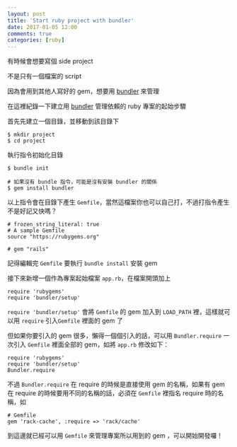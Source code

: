 ```yaml
---
layout: post
title: 'Start ruby project with bundler'
date: 2017-01-05 12:00
comments: true
categories: [ruby]
---
```

有時候會想要寫個 side project

不是只有一個檔案的 script

因為會用到其他人寫好的 gem，想要用 [bundler][bundler] 來管理

在這裡紀錄一下建立用 [bundler][bundler] 管理依賴的 ruby 專案的起始步驟

<!-- more -->

首先先建立一個目錄，並移動到該目錄下

```
$ mkdir project
$ cd project
```

執行指令初始化目錄

```
$ bundle init

# 如果沒有 bundle 指令，可能是沒有安裝 bundler 的關係
$ gem install bundler 
```

以上指令會在目錄下產生 `Gemfile`，當然這檔案你也可以自己打，不過打指令產生不是好記又快嗎？

```
# frozen_string_literal: true
# A sample Gemfile
source "https://rubygems.org"

# gem "rails"
```

記得編輯完 `Gemfile` 要執行 `bundle install` 安裝 gem

接下來新增一個作為專案起始檔案 `app.rb`，在檔案開頭加上

```
require 'rubygems'
require 'bundler/setup'
```

`require 'bundler/setup'` 會將 `Gemfile` 的 gem 加入到 `LOAD_PATH` 裡，這樣就可以用 `require` 引入`Gemfile` 裡面的 gem 了

但如果你要引入的 gem 很多，懶得一個個引入的話，可以用 `Bundler.require` 一次引入 `Gemfile` 裡面全部的 gem，如將 `app.rb` 修改如下：

```
require 'rubygems'
require 'bundler/setup'
Bundler.require
```

不過 `Bundler.require` 在 require 的時候是直接使用 gem 的名稱，如果有 gem 在 require 的時候要用不同的名稱的話，必須在 `Gemfile` 裡指名 require 時的名稱，如

```
# Gemfile
gem 'rack-cache', :require => 'rack/cache'
```

到這邊就已經可以用 `Gemfile` 來管理專案所以用到的 gem ，可以開始開發囉！

[bundler]: http://bundler.io/